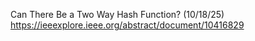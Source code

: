 
Can There Be a Two Way Hash Function?  (10/18/25)  
https://ieeexplore.ieee.org/abstract/document/10416829